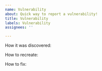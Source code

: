 ```yaml
---
name: Vulnerability
about: Quick way to report a vulnerability!
title: Vulnerability
labels: Vulnerability
assignees: ''

---
```


How it was discovered:

How to recreate:

How to fix:
